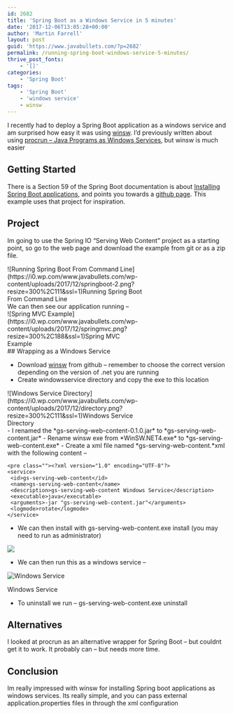 ```yaml
---
id: 2682
title: 'Spring Boot as a Windows Service in 5 minutes'
date: '2017-12-06T13:05:28+00:00'
author: 'Martin Farrell'
layout: post
guid: 'https://www.javabullets.com/?p=2682'
permalink: /running-spring-boot-windows-service-5-minutes/
thrive_post_fonts:
    - '[]'
categories:
    - 'Spring Boot'
tags:
    - 'Spring Boot'
    - 'windows service'
    - winsw
---
```


I recently had to deploy a Spring Boot application as a windows service and am surprised how easy it was using [winsw](https://github.com/kohsuke/winsw). I’d previously written about using [procrun – Java Programs as Windows Services](https://www.javabullets.com/procrun-java-programs-as-windows-services/), but winsw is much easier

## Getting Started

There is a Section 59 of the Spring Boot documentation is about [Installing Spring Boot applications](https://docs.spring.io/spring-boot/docs/current/reference/html/deployment-install.html#deployment-windows), and points you towards a [github page](https://github.com/snicoll-scratches/spring-boot-daemon). This example uses that project for inspiration.

## Project

Im going to use the Spring IO “Serving Web Content” project as a starting point, so go to the web page and download the example from git or as a zip file.

<div class="wp-caption aligncenter" id="attachment_2686" style="width: 310px">![Running Spring Boot From Command Line](https://i0.wp.com/www.javabullets.com/wp-content/uploads/2017/12/springboot-2.png?resize=300%2C111&ssl=1)Running Spring Boot From Command Line

</div>We can then see our application running –

<div class="wp-caption aligncenter" id="attachment_2687" style="width: 310px">![Spring MVC Example](https://i0.wp.com/www.javabullets.com/wp-content/uploads/2017/12/springmvc.png?resize=300%2C188&ssl=1)Spring MVC Example

</div>## Wrapping as a Windows Service

- Download [winsw](https://github.com/kohsuke/winsw/releases) from github – remember to choose the correct version depending on the version of .net you are running
- Create windowsservice directory and copy the exe to this location

<div class="wp-caption aligncenter" id="attachment_2688" style="width: 310px">![Windows Service Directory](https://i0.wp.com/www.javabullets.com/wp-content/uploads/2017/12/directory.png?resize=300%2C111&ssl=1)Windows Service Directory

</div>- I renamed the *gs-serving-web-content-0.1.0.jar* to *gs-serving-web-content.jar*
- Rename winsw exe from *WinSW.NET4.exe* to *gs-serving-web-content.exe*
- Create a xml file named *gs-serving-web-content.*xml with the following content –

```
<pre class=""><?xml version="1.0" encoding="UTF-8"?>
<service>
 <id>gs-serving-web-content</id>
 <name>gs-serving-web-content</name>
 <description>gs-serving-web-content Windows Service</description>
 <executable>java</executable>
 <arguments>-jar "gs-serving-web-content.jar"</arguments>
 <logmode>rotate</logmode>
</service>
```

- We can then install with gs-serving-web-content.exe install (you may need to run as administrator)

![](https://i0.wp.com/www.javabullets.com/wp-content/uploads/2017/12/install.png?resize=300%2C107&ssl=1)

- We can then run this as a windows service –

![Windows Service](https://i0.wp.com/www.javabullets.com/wp-content/uploads/2017/12/gs-service.png?resize=300%2C50&ssl=1)

Windows Service

- To uninstall we run – gs-serving-web-content.exe uninstall

## Alternatives

I looked at procrun as an alternative wrapper for Spring Boot – but couldnt get it to work. It probably can – but needs more time.

## Conclusion

Im really impressed with winsw for installing Spring boot applications as windows services. Its really simple, and you can pass external application.properties files in through the xml configuration
